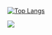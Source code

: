 [![Top Langs](https://github-readme-stats.vercel.app/api/top-langs/?username=dongwook1214&layout=compact)](https://github.com/dongwook1214/github-readme-stats)

<img src="https://img.shields.io/badge/세잎클로버-#006272?style=flat-square&logo=Aer Lingus&logoColor=white"/>

